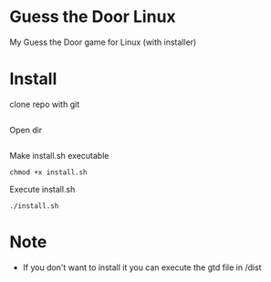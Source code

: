 # Guess the Door Linux
My Guess the Door game for Linux (with installer)

# Install
clone repo with git
```

```
Open dir
```

```
Make install.sh executable
```
chmod +x install.sh
```
Execute install.sh
```
./install.sh
```
# Note
- If you don't want to install it you can execute the gtd file in /dist
